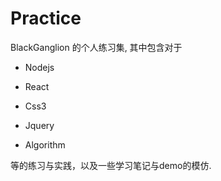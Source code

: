 # Practice

BlackGanglion 的个人练习集, 其中包含对于 

* Nodejs

* React

* Css3

* Jquery

* Algorithm

等的练习与实践，以及一些学习笔记与demo的模仿.
